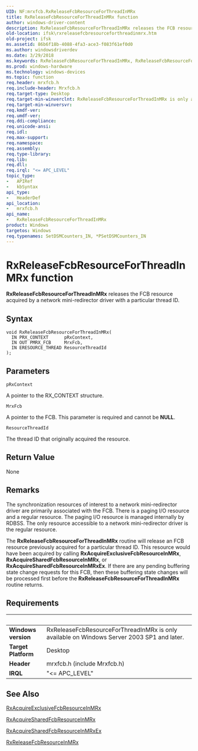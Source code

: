 ```yaml
---
UID: NF:mrxfcb.RxReleaseFcbResourceForThreadInMRx
title: RxReleaseFcbResourceForThreadInMRx function
author: windows-driver-content
description: RxReleaseFcbResourceForThreadInMRx releases the FCB resource acquired by a network mini-redirector driver with a particular thread ID.
old-location: ifsk\rxreleasefcbresourceforthreadinmrx.htm
old-project: ifsk
ms.assetid: 86b6f18b-4088-4fa3-ace3-f083f61ef0d0
ms.author: windowsdriverdev
ms.date: 3/29/2018
ms.keywords: RxReleaseFcbResourceForThreadInMRx, RxReleaseFcbResourceForThreadInMRx function [Installable File System Drivers], ifsk.rxreleasefcbresourceforthreadinmrx, mrxfcb/RxReleaseFcbResourceForThreadInMRx, rxref_bed9a8b0-1761-413e-b816-599b51a7f305.xml
ms.prod: windows-hardware
ms.technology: windows-devices
ms.topic: function
req.header: mrxfcb.h
req.include-header: Mrxfcb.h
req.target-type: Desktop
req.target-min-winverclnt: RxReleaseFcbResourceForThreadInMRx is only available on Windows Server 2003 SP1 and later.
req.target-min-winversvr: 
req.kmdf-ver: 
req.umdf-ver: 
req.ddi-compliance: 
req.unicode-ansi: 
req.idl: 
req.max-support: 
req.namespace: 
req.assembly: 
req.type-library: 
req.lib: 
req.dll: 
req.irql: "<= APC_LEVEL"
topic_type:
-	APIRef
-	kbSyntax
api_type:
-	HeaderDef
api_location:
-	mrxfcb.h
api_name:
-	RxReleaseFcbResourceForThreadInMRx
product: Windows
targetos: Windows
req.typenames: SetDSMCounters_IN, *PSetDSMCounters_IN
---
```



# RxReleaseFcbResourceForThreadInMRx function
<b>RxReleaseFcbResourceForThreadInMRx</b> releases the FCB resource acquired by a network mini-redirector driver with a particular thread ID.

## Syntax

```
void RxReleaseFcbResourceForThreadInMRx(
  IN PRX_CONTEXT      pRxContext,
  IN OUT PMRX_FCB     MrxFcb,
  IN ERESOURCE_THREAD ResourceThreadId
);
```

## Parameters

`pRxContext`

A pointer to the RX_CONTEXT structure.

`MrxFcb`

A pointer to the FCB. This parameter is required and cannot be <b>NULL</b>.

`ResourceThreadId`

The thread ID that originally acquired the resource.


## Return Value

None

## Remarks

The synchronization resources of interest to a network mini-redirector driver are primarily associated with the FCB. There is a paging I/O resource and a regular resource. The paging I/O resource is managed internally by RDBSS. The only resource accessible to a network mini-redirector driver is the regular resource. 

The <b>RxReleaseFcbResourceForThreadInMRx</b> routine will release an FCB resource previously acquired for a particular thread ID. This resource would have been acquired by calling <b>RxAcquireExclusiveFcbResourceInMRx</b>, <b>RxAcquireSharedFcbResourceInMRx</b>, or <b>RxAcquireSharedFcbResourceInMRxEx</b>. If there are any pending buffering state change requests for this FCB, then these buffering state changes will be processed first before the <b>RxReleaseFcbResourceForThreadInMRx</b> routine returns.

## Requirements
| &nbsp; | &nbsp; |
| ---- |:---- |
| **Windows version** | RxReleaseFcbResourceForThreadInMRx is only available on Windows Server 2003 SP1 and later.  |
| **Target Platform** | Desktop |
| **Header** | mrxfcb.h (include Mrxfcb.h) |
| **IRQL** | "<= APC_LEVEL" |

## See Also

<a href="https://msdn.microsoft.com/library/windows/hardware/ff553363">RxAcquireExclusiveFcbResourceInMRx</a>



<a href="https://msdn.microsoft.com/library/windows/hardware/ff553372">RxAcquireSharedFcbResourceInMRx</a>



<a href="https://msdn.microsoft.com/library/windows/hardware/ff553375">RxAcquireSharedFcbResourceInMRxEx</a>



<a href="https://msdn.microsoft.com/library/windows/hardware/ff554699">RxReleaseFcbResourceInMRx</a>